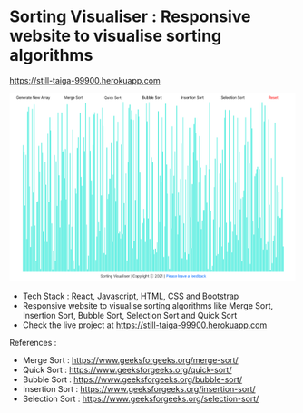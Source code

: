 # Sorting Visualiser : Responsive website to visualise sorting algorithms 
https://still-taiga-99900.herokuapp.com

![alt text](./screenshot/1.png)

* Tech Stack : React, Javascript, HTML, CSS and Bootstrap
* Responsive website to visualise sorting algorithms like Merge Sort, Insertion Sort, Bubble Sort, Selection Sort and Quick Sort
* Check the live project at https://still-taiga-99900.herokuapp.com

References :

* Merge Sort : https://www.geeksforgeeks.org/merge-sort/
* Quick Sort : https://www.geeksforgeeks.org/quick-sort/
* Bubble Sort : https://www.geeksforgeeks.org/bubble-sort/
* Insertion Sort : https://www.geeksforgeeks.org/insertion-sort/
* Selection Sort : https://www.geeksforgeeks.org/selection-sort/

